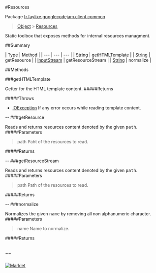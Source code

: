 #Resources

Package [fr.faylixe.googlecodejam.client.common](README.md)<br>
> [Object](../../../../java/lang/Object.md) > [Resources](Resources.md)

<p>Static toolbox that exposes methods for internal resources managment.</p>

##Summary


| Type | Method |
| --- | --- | --- |
| [String](../../../../java/lang/String.md) | getHTMLTemplate |
| [String](../../../../java/lang/String.md) | getResource |
| [InputStream](../../../../java/io/InputStream.md) | getResourceStream |
| [String](../../../../java/lang/String.md) | normalize |

##Methods

###getHTMLTemplate


Getter for the HTML template content.
#####Returns


#####Throws

* [IOException](../../../../java/io/IOException.md) If any error occurs while reading template content.

--
###getResource


Reads and returns resources content denoted by the
 given <tt>path</tt>.
#####Parameters


> path Paht of the resources to read.

#####Returns



--
###getResourceStream


Reads and returns resources content denoted by the
 given <tt>path</tt>.
#####Parameters


> path Path of the resources to read.

#####Returns



--
###normalize


Normalizes the given <tt>name</tt> by removing
 all non alphanumeric character.
#####Parameters


> name Name to normalize.

#####Returns



--
---
[![Marklet](https://img.shields.io/badge/Generated%20by-Marklet-green.svg)](https://github.com/Faylixe/marklet)